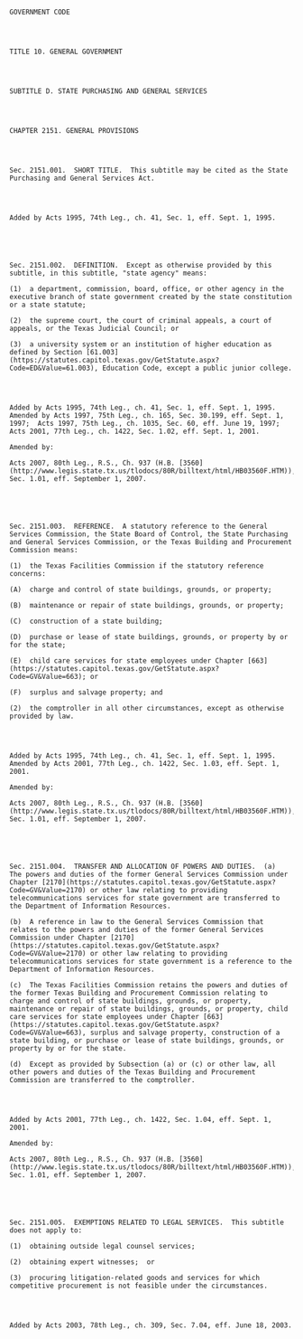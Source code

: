 ﻿
    
    
    	
    					
    
    
    GOVERNMENT CODE
    
      
    
    
    TITLE 10. GENERAL GOVERNMENT
    
      
    
    
    SUBTITLE D. STATE PURCHASING AND GENERAL SERVICES
    
      
    
    
    CHAPTER 2151. GENERAL PROVISIONS
    
      
    
    
    Sec. 2151.001.  SHORT TITLE.  This subtitle may be cited as the State Purchasing and General Services Act.
    
    
    
    
    Added by Acts 1995, 74th Leg., ch. 41, Sec. 1, eff. Sept. 1, 1995.
    
    
    
    
    
    Sec. 2151.002.  DEFINITION.  Except as otherwise provided by this subtitle, in this subtitle, "state agency" means:
    
    (1)  a department, commission, board, office, or other agency in the executive branch of state government created by the state constitution or a state statute;
    
    (2)  the supreme court, the court of criminal appeals, a court of appeals, or the Texas Judicial Council; or
    
    (3)  a university system or an institution of higher education as defined by Section [61.003](https://statutes.capitol.texas.gov/GetStatute.aspx?Code=ED&Value=61.003), Education Code, except a public junior college.
    
    
    
    
    Added by Acts 1995, 74th Leg., ch. 41, Sec. 1, eff. Sept. 1, 1995.  Amended by Acts 1997, 75th Leg., ch. 165, Sec. 30.199, eff. Sept. 1, 1997;  Acts 1997, 75th Leg., ch. 1035, Sec. 60, eff. June 19, 1997;  Acts 2001, 77th Leg., ch. 1422, Sec. 1.02, eff. Sept. 1, 2001.
    
    Amended by: 
    
    Acts 2007, 80th Leg., R.S., Ch. 937 (H.B. [3560](http://www.legis.state.tx.us/tlodocs/80R/billtext/html/HB03560F.HTM)), Sec. 1.01, eff. September 1, 2007.
    
    
    
    
    
    Sec. 2151.003.  REFERENCE.  A statutory reference to the General Services Commission, the State Board of Control, the State Purchasing and General Services Commission, or the Texas Building and Procurement Commission means:
    
    (1)  the Texas Facilities Commission if the statutory reference concerns:
    
    (A)  charge and control of state buildings, grounds, or property;
    
    (B)  maintenance or repair of state buildings, grounds, or property;
    
    (C)  construction of a state building;
    
    (D)  purchase or lease of state buildings, grounds, or property by or for the state;
    
    (E)  child care services for state employees under Chapter [663](https://statutes.capitol.texas.gov/GetStatute.aspx?Code=GV&Value=663); or
    
    (F)  surplus and salvage property; and
    
    (2)  the comptroller in all other circumstances, except as otherwise provided by law.
    
    
    
    
    Added by Acts 1995, 74th Leg., ch. 41, Sec. 1, eff. Sept. 1, 1995.  Amended by Acts 2001, 77th Leg., ch. 1422, Sec. 1.03, eff. Sept. 1, 2001.
    
    Amended by: 
    
    Acts 2007, 80th Leg., R.S., Ch. 937 (H.B. [3560](http://www.legis.state.tx.us/tlodocs/80R/billtext/html/HB03560F.HTM)), Sec. 1.01, eff. September 1, 2007.
    
    
    
    
    
    Sec. 2151.004.  TRANSFER AND ALLOCATION OF POWERS AND DUTIES.  (a)  The powers and duties of the former General Services Commission under Chapter [2170](https://statutes.capitol.texas.gov/GetStatute.aspx?Code=GV&Value=2170) or other law relating to providing telecommunications services for state government are transferred to the Department of Information Resources.
    
    (b)  A reference in law to the General Services Commission that relates to the powers and duties of the former General Services Commission under Chapter [2170](https://statutes.capitol.texas.gov/GetStatute.aspx?Code=GV&Value=2170) or other law relating to providing telecommunications services for state government is a reference to the Department of Information Resources.
    
    (c)  The Texas Facilities Commission retains the powers and duties of the former Texas Building and Procurement Commission relating to charge and control of state buildings, grounds, or property, maintenance or repair of state buildings, grounds, or property, child care services for state employees under Chapter [663](https://statutes.capitol.texas.gov/GetStatute.aspx?Code=GV&Value=663), surplus and salvage property, construction of a state building, or purchase or lease of state buildings, grounds, or property by or for the state.
    
    (d)  Except as provided by Subsection (a) or (c) or other law, all other powers and duties of the Texas Building and Procurement Commission are transferred to the comptroller.
    
    
    
    
    Added by Acts 2001, 77th Leg., ch. 1422, Sec. 1.04, eff. Sept. 1, 2001.
    
    Amended by: 
    
    Acts 2007, 80th Leg., R.S., Ch. 937 (H.B. [3560](http://www.legis.state.tx.us/tlodocs/80R/billtext/html/HB03560F.HTM)), Sec. 1.01, eff. September 1, 2007.
    
    
    
    
    
    Sec. 2151.005.  EXEMPTIONS RELATED TO LEGAL SERVICES.  This subtitle does not apply to:
    
    (1)  obtaining outside legal counsel services;  
    
    (2)  obtaining expert witnesses;  or
    
    (3)  procuring litigation-related goods and services for which competitive procurement is not feasible under the circumstances.
    
    
    
    
    Added by Acts 2003, 78th Leg., ch. 309, Sec. 7.04, eff. June 18, 2003.
    
    
    
    
    				
